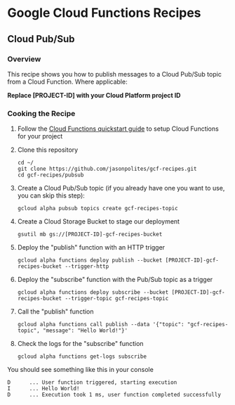 # Google Cloud Functions Recipes
## Cloud Pub/Sub

### Overview
This recipe shows you how to publish messages to a Cloud Pub/Sub topic from a Cloud Function.  Where applicable:

**Replace [PROJECT-ID] with your Cloud Platform project ID**

### Cooking the Recipe
1.	Follow the [Cloud Functions quickstart guide](https://cloud.google.com/functions/quickstart) to setup Cloud Functions for your project

2.	Clone this repository

		cd ~/
		git clone https://github.com/jasonpolites/gcf-recipes.git
		cd gcf-recipes/pubsub
		
3.	Create a Cloud Pub/Sub topic (if you already have one you want to use, you can skip this step):

		gcloud alpha pubsub topics create gcf-recipes-topic		

4. 	Create a Cloud Storage Bucket to stage our deployment

		gsutil mb gs://[PROJECT-ID]-gcf-recipes-bucket

5.	Deploy the "publish" function with an HTTP trigger
	
		gcloud alpha functions deploy publish --bucket [PROJECT-ID]-gcf-recipes-bucket --trigger-http

6. 	Deploy the "subscribe" function with the Pub/Sub topic as a trigger

		gcloud alpha functions deploy subscribe --bucket [PROJECT-ID]-gcf-recipes-bucket --trigger-topic gcf-recipes-topic
		
7. 	Call the "publish" function

		gcloud alpha functions call publish --data '{"topic": "gcf-recipes-topic", "message": "Hello World!"}' 
		
8.	Check the logs for the "subscribe" function

		gcloud alpha functions get-logs subscribe
		
		
	
You should see something like this in your console
```
D      ... User function triggered, starting execution
I      ... Hello World!
D      ... Execution took 1 ms, user function completed successfully
```
